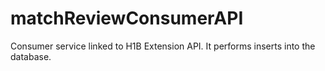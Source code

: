 # matchReviewConsumerAPI
Consumer service linked to H1B Extension API.
It performs inserts into the database.